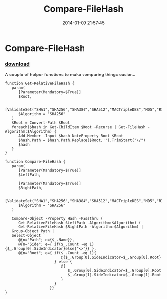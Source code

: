 ﻿---
pid:            4787
poster:         Joel Bennett
title:          Compare-FileHash
date:           2014-01-09 21:57:45
format:         posh
parent:         0
parent:         0

---

# Compare-FileHash

### [download](4787.ps1)

A couple of helper functions to make comparing things easier...

```posh
function Get-RelativeFileHash {
   param(
      [Parameter(Mandatory=$True)]
      $Root,

      [ValidateSet("SHA1","SHA256","SHA384","SHA512","MACTripleDES","MD5","RIPEMD160")]
      $Algorithm = "SHA256"
   )
   $Root = Convert-Path $Root
   foreach($hash in Get-ChildItem $Root -Recurse | Get-FileHash -Algorithm:$Algorithm) {
      Add-Member -Input $hash NoteProperty Root $Root
      $hash.Path = $hash.Path.Replace($Root,'').TrimStart("\/")
      $hash
   }
}

function Compare-FileHash {
   param(
      [Parameter(Mandatory=$True)]
      $LeftPath, 

      [Parameter(Mandatory=$True)]
      $RightPath,

      [ValidateSet("SHA1","SHA256","SHA384","SHA512","MACTripleDES","MD5","RIPEMD160")]
      $Algorithm = "SHA256"
   )

   Compare-Object -Property Hash -Passthru (
      Get-RelativeFileHash $LeftPath -Algorithm:$Algorithm) (
      Get-RelativeFileHash $RightPath -Algorithm:$Algorithm) | 
   Group-Object Path |
   Select-Object `
      @{n="Path"; e={$_.Name}}, 
      @{n="Side"; e={ if($_.Count -eq 1){$_.Group[0].SideIndicator}else{"<>"}} },
      @{n="Root"; e={ if($_.Count -eq 1){
                         @{$_.Group[0].SideIndicator=$_.Group[0].Root}
                      } else {
                         @{
                            $_.Group[0].SideIndicator=$_.Group[0].Root
                            $_.Group[1].SideIndicator=$_.Group[1].Root
                         }
                      }
                    }}
}



```
